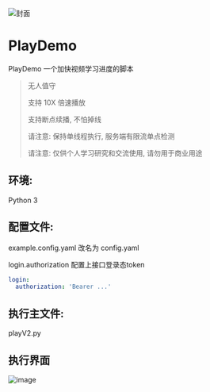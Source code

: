 ![封面](https://p3-zeus.byteimg.com/img/tos-cn-i-tv0gyzr5fi/70896862d07542c5ab0e9f702eca1e63~tplv-tv0gyzr5fi-image.image)

# PlayDemo
PlayDemo 一个加快视频学习进度的脚本
> 无人值守
> 
> 支持 10X 倍速播放
> 
> 支持断点续播, 不怕掉线
>
> 请注意: 保持单线程执行, 服务端有限流单点检测
> 
> 请注意: 仅供个人学习研究和交流使用, 请勿用于商业用途

## 环境: 
Python 3

## 配置文件:

example.config.yaml 改名为 config.yaml

login.authorization 配置上接口登录态token

```yaml
login:
  authorization: 'Bearer ...'

```

## 执行主文件:
playV2.py

## 执行界面
![image](https://user-images.githubusercontent.com/5201240/202123961-3d98ec71-3225-4ee2-bf1e-d9af3830bcc1.png)
